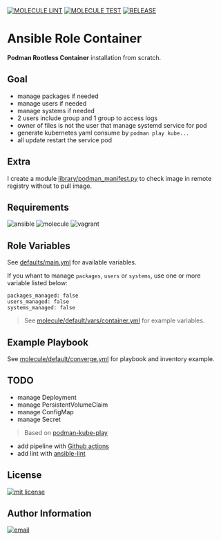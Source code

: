 [![MOLECULE LINT](https://github.com/buissetemmanuel/ansible-role-container/actions/workflows/molecule-lint.yml/badge.svg)](https://github.com/buissetemmanuel/ansible-role-container/actions/workflows/molecule-lint.yml)
[![MOLECULE TEST](https://github.com/buissetemmanuel/ansible-role-container/actions/workflows/molecule-test.yml/badge.svg)](https://github.com/buissetemmanuel/ansible-role-container/actions/workflows/molecule-test.yml)
[![RELEASE](https://github.com/buissetemmanuel/ansible-role-container/actions/workflows/release.yml/badge.svg)](https://github.com/buissetemmanuel/ansible-role-container/actions/workflows/release.yml)

Ansible Role Container
=========

**Podman Rootless Container** installation from scratch.

Goal
--------------

- manage packages if needed
- manage users if needed
- manage systems if needed
- 2 users include group and 1 group to access logs
- owner of files is not the user that manage systemd service for pod
- generate kubernetes yaml consume by `podman play kube...`
- all update restart the service pod

Extra
--------------

I create a module [library/podman_manifest.py](library/podman_manifest.py) to check image in remote registry without to pull image.

Requirements
--------------
![ansible](https://img.shields.io/badge/ansible-2.12.3-green.svg)
![molecule](https://img.shields.io/badge/molecule-4.0.4-green.svg)
![vagrant](https://img.shields.io/badge/vagrant-2.0.0-green.svg)

Role Variables
--------------

See [defaults/main.yml](defaults/main.yml) for available variables.

If you whant to manage `packages`, `users` or `systems`, use one or more variable listed below:

    packages_managed: false
    users_managed: false
    systems_managed: false

> See [molecule/default/vars/container.yml](molecule/default/vars/container.yml) for example variables.

Example Playbook
----------------

See [molecule/default/converge.yml](molecule/default/converge.yml) for playbook and inventory example.

TODO
-------
- manage Deployment
- manage PersistentVolumeClaim
- manage ConfigMap
- manage Secret

> Based on [podman-kube-play](https://docs.podman.io/en/latest/markdown/podman-kube-play.1.html)

- add pipeline with [Github actions](https://github.com/features/actions)
- add lint with [ansible-lint](https://ansible-lint.readthedocs.io/)

License
-------

[mit license]: https://img.shields.io/badge/License-MIT-blue.svg
[![mit license]](LICENSE.md)

Author Information
------------------

[email]: https://img.shields.io/badge/@-emmanuel@buisset.ch-orange.svg
[![email]](mailto:emmanue@buisset.ch)
